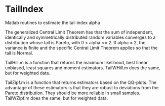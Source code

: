 # TailIndex
Matlab routines to estimate the tail index alpha

The generalized Central Limit Theorem has that the sum of independent, identically and symmetrically distributed random variables converges to a distribution whose tail is Pareto, with 0 < alpha <= 2. If alpha = 2, the variance is finite and the specific Central Limit Theorem applies so that the tail is Normal.

TailHill.m is a function that returns the maximum likelihood, best linear unbiased, least squares and moment estimators.
TailWHill.m does the same, but for weighted data.

TailZipf.m is a function that returns estimators based on the QQ-plots. The advantage of these estimators is that they are robust to deviations from the Pareto distribution. They should be more reliable in small samples.
TailWZipf.m does the same, but for weighted data.


